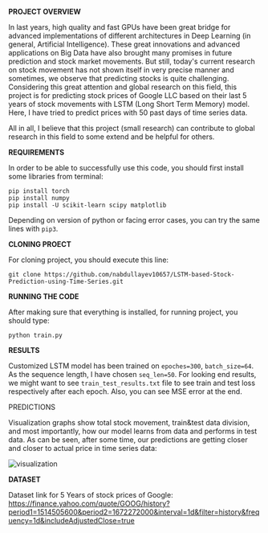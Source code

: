 **PROJECT OVERVIEW**

In last years, high quality and fast GPUs have been great bridge for advanced implementations of different architectures in Deep Learning (in general, Artificial Intelligence). These great innovations and advanced applications on Big Data have also brought many promises in future prediction and stock market movements. But still, today's current research on stock movement has not shown itself in very precise manner and sometimes, we observe that predicting stocks is quite challenging. Considering this great attention and global research on this field, this project is for predicting stock prices of Google LLC based on their last 5 years of stock movements with LSTM (Long Short Term Memory) model. Here, I have tried to predict prices with 50 past days of time series data.

All in all, I believe that this project (small research) can contribute to global research in this field to some extend and be helpful for others.

**REQUIREMENTS**

In order to be able to successfully use this code, you should first install some libraries from terminal:
```
pip install torch
pip install numpy
pip install -U scikit-learn scipy matplotlib
```

Depending on version of python or facing error cases, you can try the same lines with ``` pip3 ```.

**CLONING PROECT**

For cloning project, you should execute this line:
```
git clone https://github.com/nabdullayev10657/LSTM-based-Stock-Prediction-using-Time-Series.git
```

**RUNNING THE CODE**

After making sure that everything is installed, for running project, you should type:

```
python train.py
```

**RESULTS**

Customized LSTM model has been trained on ```epoches=300```, ```batch_size=64```. As the sequence length, I have chosen ```seq_len=50```. 
For looking end results, we might want to see ```train_test_results.txt``` file to see train and test loss respectively after each epoch. Also, you can see MSE error at the end.

PREDICTIONS

Visualization graphs show total stock movement, train&test data division, and most importantly, how our model learns from data and performs in test data. As can be seen, after some time, our predictions are getting closer and closer to actual price in time series data:

![visualization](https://user-images.githubusercontent.com/83968119/209979204-bc6b1e54-a7a1-4ec0-a750-0e31c5a86fa8.png)

**DATASET**

Dataset link for 5 Years of stock prices of Google: https://finance.yahoo.com/quote/GOOG/history?period1=1514505600&period2=1672272000&interval=1d&filter=history&frequency=1d&includeAdjustedClose=true
